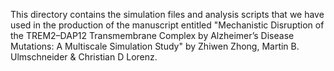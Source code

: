 This directory contains the simulation files and analysis scripts that we have used in the production of the manuscript entitled "Mechanistic Disruption of the TREM2–DAP12
Transmembrane Complex by Alzheimer’s Disease Mutations: A Multiscale Simulation Study" by Zhiwen Zhong, Martin B. Ulmschneider & Christian D Lorenz.
